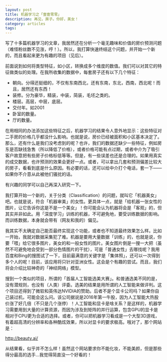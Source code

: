 ```yaml
---
layout: post
title: 机器学习之「壹壹零零」
description: 再见，房子。你好，美女！
category: articles
tags: 
---
```

写了十多篇机器学习的文章，我居然还在分析一个毫无趣味和价值的房价预测问题（难怪粉丝数不见涨，哼！）。所以，我打算快速终结这个问题，并开始一个新的，而且看起来更为有趣的项目（见后）。

前面说到如何将类型特征，如小区，转换成多个维度的数值。我们可以对其它的特征做类似的处理。在我所收集的数据中，每套房子还有以下几个特征：

* 朝向。分得还挺细的，不仅有东南西北，还有东南，东北，西南，西北呢！而且，居然还有东西！
* 装修。分为豪华，精装，中装，简装，毛坯之类的。
* 楼层。高层，中层，底层。
* 交付年。如2001
* 卧室的数量。
* 厅的数量。

在用相同的办法添加这些特征之后，机器学习的结果令人意外地显示：这些特征对二手房的价格几乎都没什么影响。也就是说，房价已经被面积和小区基本决定了。那么，还有什么是我们没考虑到的呢？也许，我们的数据还缺少一些特征，例如房东是否缺钱急售（所以降低了价格），或者价格可能有点过期，或者中介为了吸引客户故意把有些房子价格标低等等。但是，有一些误差也还是合理的。如果用真实的成交数据，也许预测的效果会更好一点。或者，可以拿出几套和预测偏差比较大的房子，看看到底是什么原因。有必要的话，还可以给中介打个电话，套一下——如果你不介意从此被他们骚扰的话。

有兴趣的同学可以自己再深入研究一下。

我打算开始一个新的，关于分类（Classification）的问题，就叫它「机器美女」吧。也就是说，符合「机器审美」的女性。更具体一点，就是「给机器一张女性的图片，让它告诉你这是不是一个美女」！你可能会认为机器将会是「客观」的，但其实并非如此。用「深度学习」训练的机器，不可避免地，要受训练数据的影响。而训练数据，本身就会带有（网友和我的）偏见。

我其实不太确定自己能否最终实现这个功能，或者也不知道最终效果怎么样。比如一开始，我就对数据采集犯了难。机器是要用大量数据「训练」的，也就是说，你要「喂」给它很多图片，美女的和一般女性的图片。美女图片倒是一搜一大把（虽然不可避免地会受到一部分色情图片的干扰），可是「普通女性」去哪找呢？我用百度和Bing的搜图试了一下，目前最满意的关键字是「集体照」，还可以一次得到多个人的呢！目前，该应用将只针对亚洲女性。这会是个有趣的尝试。而且，我们将会介绍比较神奇的「神经网络」模型。

搜到一个类似的项目，所谓的「首届人工智能选美大赛」。和普通选美不同的是，没有潜规则，也没有（人类）评委。选美的结果是用所谓的人工智能来做评判。这个项目还得到了微软和英伟达NVIDIA的赞助。后者不是个显卡公司吗？如果你自己装过机，可能会这么问。该公司据说是2016年第一牛股，因为人工智能大热股价涨了好几倍（不只是几个涨停）！人工智能和显卡是啥关系？是这样的，机器学习需要用到大量的计算资源，而因为涉及到矩阵的并行运算，包含GPU的显卡是相对于CPU更为合适的选择。或者，你可以把机器学习看成是一个大型3D游戏，有着超高清的分辨率和各种酷炫效果，所以对显卡的要求极高。哦对了，那个网站是：

http://beauty.ai/

从结果看，似乎并不怎么样！虽然这个网站要求你不能化妆，不能美颜，但是那些得分最高的选手…我觉得简直没一个好看的！